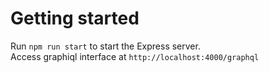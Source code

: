 # Getting started
Run `npm run start` to start the Express server.  
Access graphiql interface at `http://localhost:4000/graphql`  

